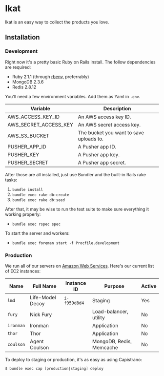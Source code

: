 # Ikat

Ikat is an easy way to collect the products you love.

## Installation

### Development

Right now it's a pretty basic Ruby on Rails install. The follow dependencies are required:

- Ruby 2.1.1 (through [rbenv](http://rbenv.org/), preferrably)
- MongoDB 2.3.6
- Redis 2.8.12

You'll need a few environment variables. Add them as Yaml in `.env`.

Variable              | Description
----------------------|------------------
AWS_ACCESS_KEY_ID     | An AWS access key ID.
AWS_SECRET_ACCESS_KEY | An AWS secret access key.
AWS_S3_BUCKET         | The bucket you want to save uploads to.
PUSHER_APP_ID         | A Pusher app ID.
PUSHER_KEY            | A Pusher app key.
PUSHER_SECRET         | A Pusher app secret.

After those are all installed, just use Bundler and the built-in Rails rake tasks:

1. `bundle install`
2. `bundle exec rake db:create`
3. `bundle exec rake db:seed`

After that, it may be wise to run the test suite to make sure everything it working properly:

- `bundle exec rspec spec`

To start the server and workers:

- `bundle exec foreman start -f Procfile.development`

### Production

We run all of our servers on [Amazon Web Services](https://aws.amazon.com). Here's our current list of EC2 instances:

Name      | Full Name        | Instance ID  | Purpose                  | Active  
----------|------------------|--------------|--------------------------|---------------
`lmd`     | Life-Model Decoy | `i-f959d8d4` | Staging                  | Yes
`fury`    | Nick Fury        |              | Load-balancer, utility   | No
`ironman` | Ironman          |              | Application              | No
`thor`    | Thor             |              | Application              | No
`coulson` | Agent Coulson    |              | MongoDB, Redis, Memcache | No

To deploy to staging or production, it's as easy as using Capistrano:

```
$ bundle exec cap [production|staging] deploy
```
